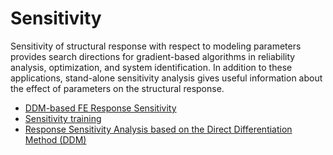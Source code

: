 # Sensitivity

Sensitivity of structural response with respect to modeling parameters provides search directions for gradient-based algorithms in reliability analysis, optimization, and system identification. In addition to these applications, stand-alone sensitivity analysis gives useful information about the effect of parameters on the structural response.

- [DDM-based FE Response Sensitivity](http://jaguar.ucsd.edu/OpenSees.html)
- [Sensitivity training](https://portwooddigital.com/2021/01/03/sensitivity-training/)
- [Response Sensitivity Analysis based on the Direct Differentiation Method (DDM)](http://jaguar.ucsd.edu/sensitivity/OSManualSensitivity_Mar_2010.pdf)
